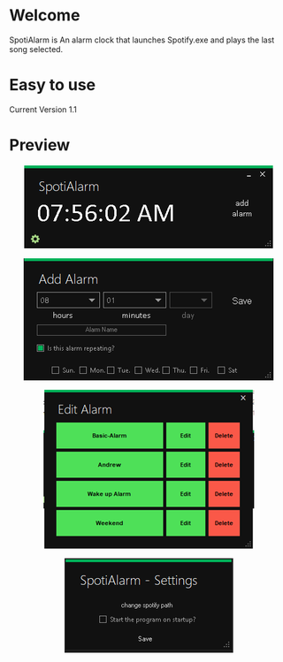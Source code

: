 # Welcome 
SpotiAlarm is An alarm clock that launches Spotify.exe and plays the last song selected.

# Easy to use
Current Version 1.1

# Preview
<p align="center">
  <img src="Pictures/SpotiMain.PNG" alt="icon">
</p>

<p align="center">
  <img src="Pictures/SpotiAddAlarm.png" alt="icon">
</p>

<p align="center">
  <img src="Pictures/SpotiAlarmEdit.PNG" alt="icon">
</p>

<p align="center">
  <img src="Pictures/SpotiSettings.PNG" alt="icon">
</p>
